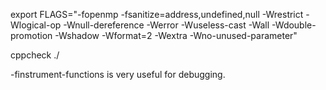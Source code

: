 

export FLAGS="-fopenmp -fsanitize=address,undefined,null -Wrestrict -Wlogical-op -Wnull-dereference -Werror -Wuseless-cast -Wall -Wdouble-promotion -Wshadow -Wformat=2 -Wextra -Wno-unused-parameter"



cppcheck ./


-finstrument-functions is very useful for debugging.
